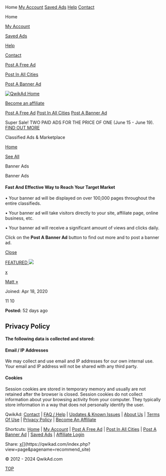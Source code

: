 Home [My Account](https://qwikad.com/0?view=login) [Saved Ads](https://qwikad.com/0?view=page&pagename=myfavorites) [Help](https://qwikad.com/0?view=page&pagename=help) [Contact](https://qwikad.com/0?view=page&pagename=contact)

Home  
  
[My Account](https://qwikad.com/0?view=login)  
  
[Saved Ads](https://qwikad.com/0?view=page&pagename=myfavorites)  
  
[Help](https://qwikad.com/0?view=page&pagename=help)  
  
[Contact](https://qwikad.com/0?view=page&pagename=contact)  
  
[Post A Free Ad](https://qwikad.com/0?view=selectcity&targetview=post&cityid=0&lang=en)  
  
[Post In All Cities](https://qwikad.com/0?view=page&pagename=post_select)  
  
[Post A Banner Ad](https://qwikad.com/banpost/?view=post_event&cityid=697&lang=en&catid=1&subcatid=1&shortcutregion=)

[![](images/logo.gif "QwikAd Home")](https://qwikad.com/)

[Become an affiliate](https://qwikad.com/affiliate)

[Post A Free Ad](https://qwikad.com/0?view=selectcity&targetview=post&cityid=0&lang=en) [Post In All Cities](https://qwikad.com/0?view=page&pagename=post_select) [Post A Banner Ad](https://qwikad.com/banpost/?view=post_event&cityid=697&lang=en&catid=1&subcatid=1&shortcutregion=)

Super Sale! TWO PAID ADS FOR THE PRICE OF ONE (June 15 - June 19). [FIND OUT MORE](https://qwikad.com/0?view=page&pagename=superpromo_page)

Classified Ads & Marketplace

[Home](https://qwikad.com/)

[See All](https://qwikad.com/banpost/697/posts/1/1)

Banner Ads

Banner Ads

#### Fast And Effective Way to Reach Your Target Market

  
• Your banner ad will be displayed on over 100,000 pages throughout the entire classifieds.  
  
• Your banner ad will take visitors directly to your site, affiliate page, online business, etc.  
  
• Your banner ad will receive a significant amount of views and clicks daily.  
  
Click on the **Post A Banner Ad** button to find out more and to post a banner ad.

[Close](javascript:void(0);)

[FEATURED ![](/banpost/adpics/662d0ce44e0c876ebe39a2383.gif)](https://bit.ly/WePayForReferrals) 

[](https://www.facebook.com/share.php?u=https://qwikad.com/banpost/697/posts/1-Banner-Ads/1-Banner-Ads/138710-https-bit-ly-WePayForReferrals.html)[x](https://twitter.com/intent/tweet?text=MAKE%20MONEY%20FROM%20YOUR%20HOME.%20%20%0A%0AVisit:%20https://qwikad.com/banpost/697/posts/1-Banner-Ads/1-Banner-Ads/138710-https-bit-ly-WePayForReferrals.html%0A%0AJune%2019,%202024%2002:31:46%20AM&hashtags=)[](http://pinterest.com/pin/create/button/?url=https://qwikad.com/banpost/697/posts/1-Banner-Ads/1-Banner-Ads/138710-https-bit-ly-WePayForReferrals.html&media=https://qwikad.com/banpost/adpics/662d0ce44e0c876ebe39a2383.gif&description=QwikAd%20Classifieds%20And%20Marketplace)[](http://www.linkedin.com/shareArticle?mini=true&url=https://qwikad.com/banpost/697/posts/1-Banner-Ads/1-Banner-Ads/138710-https-bit-ly-WePayForReferrals.html&title=Advertising%20That%20Delivers%20Results.%20Post%20Your%20Ads%20Right%20Now.)

[Matt »](https://qwikad.com/banpost/?view=page&pagename=user_ads&ad_id=138710&name=Matt)

Joined: Apr 18, 2020

 11 10

**Posted:** 52 days ago 

Privacy Policy
--------------

#### The following data is collected and stored:

  

#### Email / IP Addresses

We may collect and use email and IP addresses for our own internal use. Your email and IP address will not be shared with any third party.  
  

#### Cookies

Session cookies are stored in temporary memory and usually are not retained after the browser is closed. Session cookies do not collect information about your browsing activity from your computer. They typically store information in a way that does not personally identify the user.

QwikAd: [Contact](https://qwikad.com/0?view=page&pagename=contact) | [FAQ / Help](https://qwikad.com/0?view=page&pagename=help) | [Updates & Known Issues](https://qwikad.com/0?view=page&pagename=updatemain) | [About Us](https://qwikad.com/0?view=page&pagename=about) | [Terms Of Use](https://qwikad.com/0?view=page&pagename=terms) | [Privacy Policy](https://qwikad.com/0?view=page&pagename=privacy) | [Become An Affiliate](https://qwikad.com/affiliate/)  
  
Shortcuts: [Home](https://qwikad.com/) | [My Account](https://qwikad.com/0?view=login) | [Post A Free Ad](https://qwikad.com/0?view=selectcity&targetview=post&cityid=0&lang=en) | [Post In All Cities](https://qwikad.com/0?view=post_event&cityid=697&lang=en) | [Post A Banner Ad](https://qwikad.com/banpost/?view=post_event&cityid=697&lang=en&catid=1&subcatid=1&shortcutregion=) | [Saved Ads](https://qwikad.com/0?view=page&pagename=myfavorites) | [Affiliate Login](https://qwikad.com/affiliate/login.php)  
  
Share: [](https://www.facebook.com/share.php?u=https://qwikad.com)[x](https://twitter.com/intent/tweet?text=GET%20LEADS%20AND%20SALES%20-%20FASTER%20%0A%0AStop%20by:%20%20https://qwikad.com%20%0A%0ANo%20Account%20Needed.%20&hashtags=)[](http://pinterest.com/pin/create/button/?url=https://qwikad.com&media=https://qwikad.com/adpics/66727b481d967daf0c0b3e969.jpg&description=QwikAd.com%20Classifieds%20And%20Marketplace)[](http://www.linkedin.com/shareArticle?mini=true&url=https://qwikad.com&title=Advertising%20That%20Delivers%20Results.%20Post%20Your%20Ads%20Right%20Now.)[](https://qwikad.com/index.php?view=page&pagename=recommend_site)

© 2012 - 2024 QwikAd.com

[TOP](#)